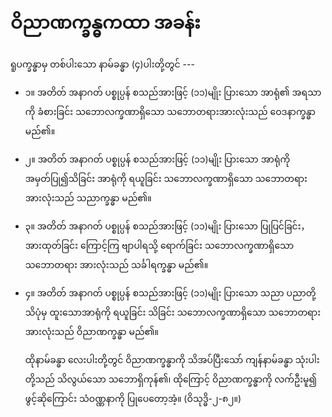 # ဝိညာဏက္ခန္ဓကထာ အခန်း

ရူပက္ခန္ဓာမှ တစ်ပါးသော နာမ်ခန္ဓာ (၄)ပါးတို့တွင် ---

- ၁။ အတိတ် အနာဂတ် ပစ္စုပ္ပန် စသည်အားဖြင့် (၁၁)မျိုး ပြားသော အာရုံ၏ အရသာကို ခံစားခြင်း သဘောလက္ခဏာရှိသော သဘောတရားအားလုံးသည် ဝေဒနာက္ခန္ဓာ မည်၏။

- ၂။ အတိတ် အနာဂတ် ပစ္စုပ္ပန် စသည်အားဖြင့် (၁၁)မျိုး ပြားသော အာရုံကို အမှတ်ပြု၍သိခြင်း အာရုံကို ရယူခြင်း သဘောလက္ခဏာရှိသော သဘောတရားအားလုံးသည် သညာက္ခန္ဓာ မည်၏။

- ၃။ အတိတ် အနာဂတ် ပစ္စုပ္ပန် စသည်အားဖြင့် (၁၁)မျိုး ပြားသော ပြုပြင်ခြင်း， အားထုတ်ခြင်း ကြောင့်ကြ ဗျာပါရသို့ ရောက်ခြင်း သဘောလက္ခဏာရှိသော သဘောတရား အားလုံးသည် သင်္ခါရက္ခန္ဓာ မည်၏။

- ၄။ အတိတ် အနာဂတ် ပစ္စုပ္ပန် စသည်အားဖြင့် (၁၁)မျိုး ပြားသော သညာ ပညာတို့ သိပုံမှ ထူးသောအာရုံကို ရယူခြင်း သိခြင်း သဘောလက္ခဏာရှိသော သဘောတရားအားလုံးသည် ဝိညာဏက္ခန္ဓာ မည်၏။

    ထိုနာမ်ခန္ဓာ လေးပါးတို့တွင် ဝိညာဏက္ခန္ဓာကို သိအပ်ပြီးသော် ကျန်နာမ်ခန္ဓာ သုံးပါးတို့သည် သိလွယ်သော သဘောရှိကုန်၏၊ ထိုကြောင့် ဝိညာဏက္ခန္ဓာကို လက်ဦးမူ၍ ဖွင့်ဆိုကြောင်း သံဝဏ္ဏနာကို ပြုပေတော့အံ့။ 
<r>(ဝိသုဒ္ဓိ-၂-၈၂။)</r>